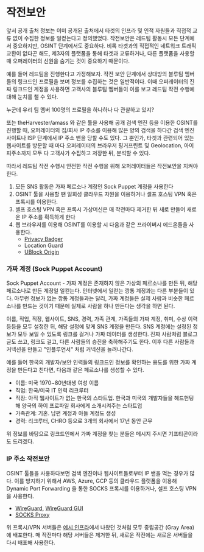 # 작전보안



앞서 공개 출처 정보는 이미 공개된 출처에서 타겟의 인프라 및 인적 자원들과 직접적 교류 없이 수집한 정보를 일컫는다고 정의했었다. 작전보안은 레드팀 활동시 모든 단계에서 중요하지만, OSINT 단계에서도 중요하다. 비록 타겟과의 직접적인 네트워크 트래픽 교환이 없다곤 해도, 제3자의 플랫폼을 통해 타겟과 교류하거나, 다른 플랫폼을 사용할 때 오퍼레이터의 신원을 숨기는 것이 중요하기 때문이다.

예를 들어 레드팀을 진행한다고 가정해보자. 작전 보안 단계에서 상대방의 블루팀 멤버들의 링크드인 프로필을 보며 정보를 수집하는 것은 일반적이다. 이때 오퍼레이터의 진짜 링크드인 계정을 사용하면 고객사의 블루팀 멤버들이 이를 보고 레드팀 작전 수행에 대해 눈치를 챌 수 있다.

누군데 우리 팀 멤버 100명의 프로필을 하나하나 다 관찰하고 있지?

또는 theHarvester/amass 와 같은 툴을 사용해 공개 검색 엔진 등을 이용한 OSINT를 진행할 때, 오퍼레이터의 집/회사 IP 주소를 이용해 많은 양의 검색을 하다간 검색 엔진 사이트나 ISP 단계에서 IP 주소 밴을 당할 수도 있다. 그 뿐인가, 타겟과 관련되어 있는 웹사이트를 방문할 때 마다 오퍼레이터의 브라우저 핑거프린트 및 Geolocation, 아이피주소까지 모두 다 고객사가 수집하고 저장한 뒤, 분석할 수 있다.

따라서 레드팀 작전 수행시 안전한 작전 수행을 위해 오퍼레이터들은 작전보안을 지켜야한다.

1. 모든 SNS 활동은 가짜 페르소나 계정인 Sock Puppet 계정을 사용한다
2. OSINT 툴을 사용할 땐 일회성 클라우드 자원을 이용하거나 셀프 호스팅 VPN 혹은 프록시를 이용한다.
3. 셀프 호스팅 VPN 혹은 프록시 가상머신은 매 작전마다 제거한 뒤 새로 만들어 새로운 IP 주소를 획득하게 한다
4. 웹 브라우저를 이용해 OSINT를 이용할 시 다음과 같은 프라이버시 에드온들을 사용한다.
   * [Privacy Badger](https://privacybadger.org/)
   * Location Guard
   * [UBlock Origin](https://ublockorigin.com/)

### 가짜 계정 (Sock Puppet Account)&#x20;

Sock Puppet Account - 가짜 계정은 존재하지 않은 가상의 페르소나를 만든 뒤, 해당 페르소나로 만든 계정일 일컫는다. 인터넷에서 일컫는 깡통 계정과는 다른 부분들이 있다. 아무런 정보가 없는 깡통 계정들과는 달리, 가짜 계정들은 실제 사람과 비슷한 페르소나를 만드는 것이기 때문에 실제로 사람을 하나 만든다는 생각을 하면 된다.&#x20;

이름, 직업, 직장, 웹사이트, SNS, 경력, 가족 관계, 가족들의 가짜 계정, 취미, 수상 이력 등등을 모두 설정한 뒤, 해당 설정에 맞게 SNS 계정을 만든다. SNS 계정에는 설정된 정보가 모두 보일 수 있도록 링크를 걸거나 가짜 데이터를 생성한다. 진짜 사람처럼 블로그 글도 쓰고, 링크도 걸고, 다른 사람들의 승진을 축하해주기도 한다. 이후 다른 사람들과 커넥션을 만들고 "인플루언서" 처럼 커넥션을 늘려나간다.

예를 들어 한국의 개발자/보안 인력들의 링크드인 정보를 확인하는 용도를 위한 가짜 계정을 만든다고 친다면, 다음과 같은 페르소나를 생성할 수 있다.&#x20;

* 이름: 미국 1970\~80년대생 여성 이름&#x20;
* 직업: 한국/미국 IT 인력 리크루터&#x20;
* 직장: 아직 웹사이트가 없는 한국의 스타트업. 한국과 미국의 개발자들을 헤드헌팅해 양국의 하이 프로파일 회사에게 소개시켜주는 스타트업&#x20;
* 가족관계: 기혼. 남편 계정과 아들 계정도 생성&#x20;
* 경력: 리크루터, CHRO 등으로 3개의 회사에서 17년 동안 근무&#x20;

위 정보를 바탕으로 링크드인에서 가짜 계정을 찾는 분들은 메시지 주시면 기프티콘이라도 드리겠다.&#x20;



### IP 주소 작전보안&#x20;

OSINT 툴들을 사용하다보면 검색 엔진이나 웹사이트들로부터 IP 밴을 먹는 경우가 많다. 이를 방지하기 위해서 AWS, Azure, GCP 등의 클라우드 플랫폼을 이용해 Dynamic Port Forwarding 을 통한 SOCKS 프록시를 이용하거나, 셀프 호스팅 VPN을 사용한다.&#x20;

* [WireGuard](https://www.wireguard.com/), [WireGuard GUI](https://github.com/WeeJeWel/wg-easy)&#x20;
* [SOCKS Proxy](https://securityintelligence.com/posts/socks-proxy-primer-what-is-socks5-and-why-should-you-use-it/)&#x20;

위 프록시/VPN 서버들은 [예시 인프라](../infrastructure/example-infra.md)에서 나왔던 것처럼 모두 중립공간 (Gray Area)에 배포한다. 매 작전마다 해당 서버들은 제거한 뒤, 새로운 작전에는 새로운 서버들을 다시 배포해 사용한다.&#x20;

